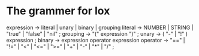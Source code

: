 # The grammer for lox

expression     -> literal
								| unary
								| binary
								| grouping
literal				 -> NUMBER | STRING | "true" | "false" | "nil" ;
grouping		   -> "(" expression ")" ;
unary   		   -> ( "-" | "!" ) expression ;
binary         -> expression operator expression
operator       -> "==" | "!=" | "<" | "<=" | ">="
                  | "+" | "-" | "*" | "/" ;

